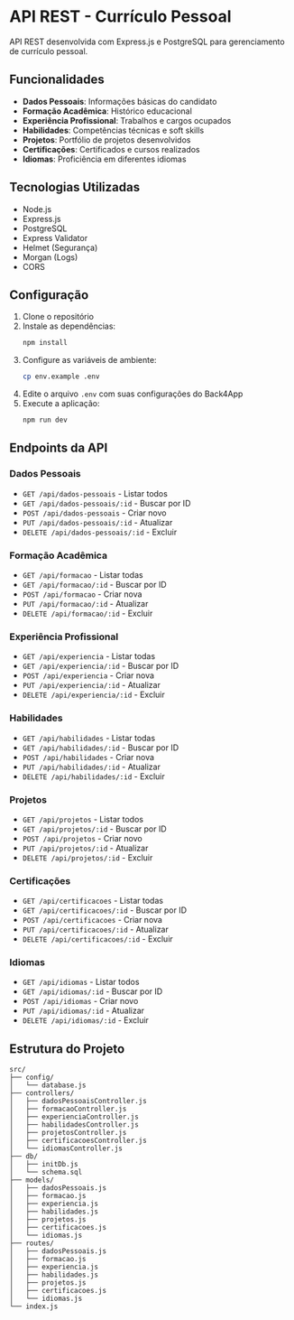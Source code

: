 # API REST - Currículo Pessoal

API REST desenvolvida com Express.js e PostgreSQL para gerenciamento de currículo pessoal.

## Funcionalidades

- **Dados Pessoais**: Informações básicas do candidato
- **Formação Acadêmica**: Histórico educacional
- **Experiência Profissional**: Trabalhos e cargos ocupados
- **Habilidades**: Competências técnicas e soft skills
- **Projetos**: Portfólio de projetos desenvolvidos
- **Certificações**: Certificados e cursos realizados
- **Idiomas**: Proficiência em diferentes idiomas

## Tecnologias Utilizadas

- Node.js
- Express.js
- PostgreSQL
- Express Validator
- Helmet (Segurança)
- Morgan (Logs)
- CORS

## Configuração

1. Clone o repositório
2. Instale as dependências:
   ```bash
   npm install
   ```
3. Configure as variáveis de ambiente:
   ```bash
   cp env.example .env
   ```
4. Edite o arquivo `.env` com suas configurações do Back4App
5. Execute a aplicação:
   ```bash
   npm run dev
   ```

## Endpoints da API

### Dados Pessoais
- `GET /api/dados-pessoais` - Listar todos
- `GET /api/dados-pessoais/:id` - Buscar por ID
- `POST /api/dados-pessoais` - Criar novo
- `PUT /api/dados-pessoais/:id` - Atualizar
- `DELETE /api/dados-pessoais/:id` - Excluir

### Formação Acadêmica
- `GET /api/formacao` - Listar todas
- `GET /api/formacao/:id` - Buscar por ID
- `POST /api/formacao` - Criar nova
- `PUT /api/formacao/:id` - Atualizar
- `DELETE /api/formacao/:id` - Excluir

### Experiência Profissional
- `GET /api/experiencia` - Listar todas
- `GET /api/experiencia/:id` - Buscar por ID
- `POST /api/experiencia` - Criar nova
- `PUT /api/experiencia/:id` - Atualizar
- `DELETE /api/experiencia/:id` - Excluir

### Habilidades
- `GET /api/habilidades` - Listar todas
- `GET /api/habilidades/:id` - Buscar por ID
- `POST /api/habilidades` - Criar nova
- `PUT /api/habilidades/:id` - Atualizar
- `DELETE /api/habilidades/:id` - Excluir

### Projetos
- `GET /api/projetos` - Listar todos
- `GET /api/projetos/:id` - Buscar por ID
- `POST /api/projetos` - Criar novo
- `PUT /api/projetos/:id` - Atualizar
- `DELETE /api/projetos/:id` - Excluir

### Certificações
- `GET /api/certificacoes` - Listar todas
- `GET /api/certificacoes/:id` - Buscar por ID
- `POST /api/certificacoes` - Criar nova
- `PUT /api/certificacoes/:id` - Atualizar
- `DELETE /api/certificacoes/:id` - Excluir

### Idiomas
- `GET /api/idiomas` - Listar todos
- `GET /api/idiomas/:id` - Buscar por ID
- `POST /api/idiomas` - Criar novo
- `PUT /api/idiomas/:id` - Atualizar
- `DELETE /api/idiomas/:id` - Excluir

## Estrutura do Projeto

```
src/
├── config/
│   └── database.js
├── controllers/
│   ├── dadosPessoaisController.js
│   ├── formacaoController.js
│   ├── experienciaController.js
│   ├── habilidadesController.js
│   ├── projetosController.js
│   ├── certificacoesController.js
│   └── idiomasController.js
├── db/
│   ├── initDb.js
│   └── schema.sql
├── models/
│   ├── dadosPessoais.js
│   ├── formacao.js
│   ├── experiencia.js
│   ├── habilidades.js
│   ├── projetos.js
│   ├── certificacoes.js
│   └── idiomas.js
├── routes/
│   ├── dadosPessoais.js
│   ├── formacao.js
│   ├── experiencia.js
│   ├── habilidades.js
│   ├── projetos.js
│   ├── certificacoes.js
│   └── idiomas.js
└── index.js
``` 